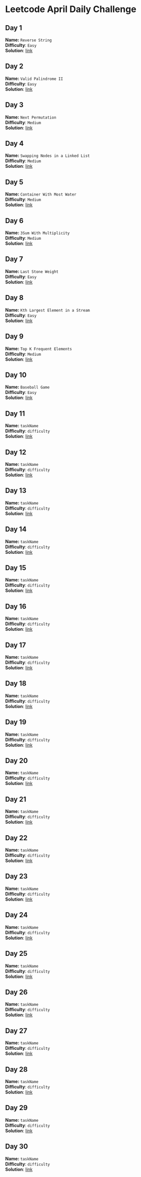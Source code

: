 # Leetcode April Daily Challenge
## Day 1
**Name:** `Reverse String`  
**Difficulty**: `Easy`  
**Solution**: [link](https://github.com/SmartOven/Java-projects/tree/main/LeetCode/DailyChallenge/April/src/Day1)
## Day 2
**Name:** `Valid Palindrome II`  
**Difficulty**: `Easy`  
**Solution**: [link](https://github.com/SmartOven/Java-projects/tree/main/LeetCode/DailyChallenge/April/src/Day2)
## Day 3
**Name:** `Next Permutation`  
**Difficulty**: `Medium`  
**Solution**: [link](https://github.com/SmartOven/Java-projects/tree/main/LeetCode/DailyChallenge/April/src/Day3)
## Day 4
**Name:** `Swapping Nodes in a Linked List`  
**Difficulty**: `Medium`  
**Solution**: [link](https://github.com/SmartOven/Java-projects/tree/main/LeetCode/DailyChallenge/April/src/Day4)
## Day 5
**Name:** `Container With Most Water`  
**Difficulty**: `Medium`  
**Solution**: [link](https://github.com/SmartOven/Java-projects/tree/main/LeetCode/DailyChallenge/April/src/Day5)
## Day 6
**Name:** `3Sum With Multiplicity`  
**Difficulty**: `Medium`  
**Solution**: [link](https://github.com/SmartOven/Java-projects/tree/main/LeetCode/DailyChallenge/April/src/Day6)
## Day 7
**Name:** `Last Stone Weight`  
**Difficulty**: `Easy`  
**Solution**: [link](https://github.com/SmartOven/Java-projects/tree/main/LeetCode/DailyChallenge/April/src/Day7)
## Day 8
**Name:** `Kth Largest Element in a Stream`  
**Difficulty**: `Easy`  
**Solution**: [link](https://github.com/SmartOven/Java-projects/tree/main/LeetCode/DailyChallenge/April/src/Day8)
## Day 9
**Name:** `Top K Frequent Elements`  
**Difficulty**: `Medium`  
**Solution**: [link](https://github.com/SmartOven/Java-projects/tree/main/LeetCode/DailyChallenge/April/src/Day9)
## Day 10
**Name:** `Baseball Game`  
**Difficulty**: `Easy`  
**Solution**: [link](https://github.com/SmartOven/Java-projects/tree/main/LeetCode/DailyChallenge/April/src/Day10)
## Day 11
**Name:** `taskName`  
**Difficulty**: `difficulty`  
**Solution**: [link](https://github.com/SmartOven/Java-projects/tree/main/LeetCode/DailyChallenge/April/src/Day11)
## Day 12
**Name:** `taskName`  
**Difficulty**: `difficulty`  
**Solution**: [link](https://github.com/SmartOven/Java-projects/tree/main/LeetCode/DailyChallenge/April/src/Day12)
## Day 13
**Name:** `taskName`  
**Difficulty**: `difficulty`  
**Solution**: [link](https://github.com/SmartOven/Java-projects/tree/main/LeetCode/DailyChallenge/April/src/Day13)
## Day 14
**Name:** `taskName`  
**Difficulty**: `difficulty`  
**Solution**: [link](https://github.com/SmartOven/Java-projects/tree/main/LeetCode/DailyChallenge/April/src/Day14)
## Day 15
**Name:** `taskName`  
**Difficulty**: `difficulty`  
**Solution**: [link](https://github.com/SmartOven/Java-projects/tree/main/LeetCode/DailyChallenge/April/src/Day15)
## Day 16
**Name:** `taskName`  
**Difficulty**: `difficulty`  
**Solution**: [link](https://github.com/SmartOven/Java-projects/tree/main/LeetCode/DailyChallenge/April/src/Day16)
## Day 17
**Name:** `taskName`  
**Difficulty**: `difficulty`  
**Solution**: [link](https://github.com/SmartOven/Java-projects/tree/main/LeetCode/DailyChallenge/April/src/Day17)
## Day 18
**Name:** `taskName`  
**Difficulty**: `difficulty`  
**Solution**: [link](https://github.com/SmartOven/Java-projects/tree/main/LeetCode/DailyChallenge/April/src/Day18)
## Day 19
**Name:** `taskName`  
**Difficulty**: `difficulty`  
**Solution**: [link](https://github.com/SmartOven/Java-projects/tree/main/LeetCode/DailyChallenge/April/src/Day19)
## Day 20
**Name:** `taskName`  
**Difficulty**: `difficulty`  
**Solution**: [link](https://github.com/SmartOven/Java-projects/tree/main/LeetCode/DailyChallenge/April/src/Day20)
## Day 21
**Name:** `taskName`  
**Difficulty**: `difficulty`  
**Solution**: [link](https://github.com/SmartOven/Java-projects/tree/main/LeetCode/DailyChallenge/April/src/Day21)
## Day 22
**Name:** `taskName`  
**Difficulty**: `difficulty`  
**Solution**: [link](https://github.com/SmartOven/Java-projects/tree/main/LeetCode/DailyChallenge/April/src/Day22)
## Day 23
**Name:** `taskName`  
**Difficulty**: `difficulty`  
**Solution**: [link](https://github.com/SmartOven/Java-projects/tree/main/LeetCode/DailyChallenge/April/src/Day23)
## Day 24
**Name:** `taskName`  
**Difficulty**: `difficulty`  
**Solution**: [link](https://github.com/SmartOven/Java-projects/tree/main/LeetCode/DailyChallenge/April/src/Day24)
## Day 25
**Name:** `taskName`  
**Difficulty**: `difficulty`  
**Solution**: [link](https://github.com/SmartOven/Java-projects/tree/main/LeetCode/DailyChallenge/April/src/Day25)
## Day 26
**Name:** `taskName`  
**Difficulty**: `difficulty`  
**Solution**: [link](https://github.com/SmartOven/Java-projects/tree/main/LeetCode/DailyChallenge/April/src/Day26)
## Day 27
**Name:** `taskName`  
**Difficulty**: `difficulty`  
**Solution**: [link](https://github.com/SmartOven/Java-projects/tree/main/LeetCode/DailyChallenge/April/src/Day27)
## Day 28
**Name:** `taskName`  
**Difficulty**: `difficulty`  
**Solution**: [link](https://github.com/SmartOven/Java-projects/tree/main/LeetCode/DailyChallenge/April/src/Day28)
## Day 29
**Name:** `taskName`  
**Difficulty**: `difficulty`  
**Solution**: [link](https://github.com/SmartOven/Java-projects/tree/main/LeetCode/DailyChallenge/April/src/Day29)
## Day 30
**Name:** `taskName`  
**Difficulty**: `difficulty`  
**Solution**: [link](https://github.com/SmartOven/Java-projects/tree/main/LeetCode/DailyChallenge/April/src/Day30)
